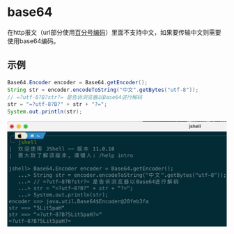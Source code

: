 # base64
在http报文（url部分使用[百分号编码](url-encode.md)）里面不支持中文，如果要传输中文则需要使用base64编码。

## 示例
```java
Base64.Encoder encoder = Base64.getEncoder();
String str = encoder.encodeToString("中文".getBytes("utf-8"));
// =?utf-8?B?str?= 是告诉浏览器以Base64进行解码
str = "=?utf-8?B?" + str + "?=";
System.out.println(str);
```
![base64+20210719153619](https://raw.githubusercontent.com/loli0con/picgo/master/images/base64%2B20210719153619.png%2B2021-07-19-15-36-20)